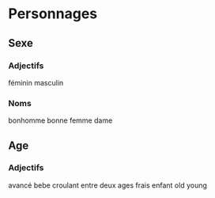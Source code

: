 # Personnages

## Sexe

### Adjectifs

féminin
masculin

### Noms

bonhomme
bonne femme
dame

## Age

### Adjectifs

avancé
bebe
croulant
entre deux ages
frais
enfant
old
young
